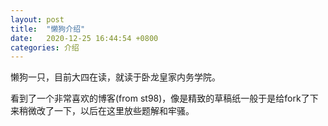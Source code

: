 ```yaml
---
layout: post
title:  "懒狗介绍"
date:   2020-12-25 16:44:54 +0800
categories: 介绍
---
```


懒狗一只，目前大四在读，就读于卧龙皇家内务学院。

看到了一个非常喜欢的博客(from st98)，像是精致的草稿纸一般于是给fork了下来稍微改了一下，以后在这里放些题解和牢骚。

